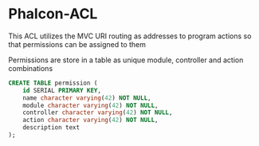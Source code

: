 # Phalcon-ACL

This ACL utilizes the MVC URI routing as addresses to program actions so that permissions can be assigned to them

Permissions are store in a table as unique module, controller and action combinations

```sql
CREATE TABLE permission (
    id SERIAL PRIMARY KEY,
    name character varying(42) NOT NULL,
    module character varying(42) NOT NULL,
    controller character varying(42) NOT NULL,
    action character varying(42) NOT NULL,
    description text
);
```